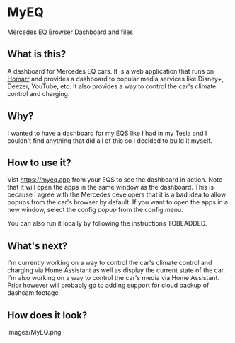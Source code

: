 # MyEQ
Mercedes EQ Browser Dashboard and files

## What is this?
A dashboard for Mercedes EQ cars. It is a web application that runs on [Homarr](https://github.com/ajnart/homarr) and provides a dashboard to popular media services like Disney+, Deezer, YouTube, etc. It also provides a way to control the car's climate control and charging.

## Why?
I wanted to have a dashboard for my EQS like I had in my Tesla and I couldn't find anything that did all of this so I decided to build it myself.

## How to use it?
Vist https://myeq.app from your EQS to see the dashboard in action. Note that it will open the apps in the same window as the dashboard. This is because I agree with the Mercedes developers that it is a bad idea to allow popups from the car's browser by default. If you want to open the apps in a new window, select the config _popup_ from the config menu.

You can also run it locally by following the instructions TOBEADDED.

## What's next?
I'm currently working on a way to control the car's climate control and charging via Home Assistant as well as display the current state of the car. I'm also working on a way to control the car's media via Home Assistant. Prior however will probably go to adding support for cloud backup of dashcam footage.

## How does it look?
images/MyEQ.png
